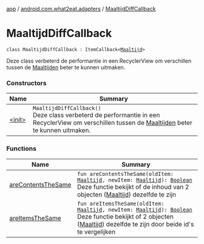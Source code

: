 [app](../../index.md) / [android.com.what2eat.adapters](../index.md) / [MaaltijdDiffCallback](./index.md)

# MaaltijdDiffCallback

`class MaaltijdDiffCallback : ItemCallback<`[`Maaltijd`](../../android.com.what2eat.model/-maaltijd/index.md)`>`

Deze class verbeterd de performantie in een RecyclerView om verschillen tussen de [Maaltijden](#)
beter te kunnen uitmaken.

### Constructors

| Name | Summary |
|---|---|
| [&lt;init&gt;](-init-.md) | `MaaltijdDiffCallback()`<br>Deze class verbeterd de performantie in een RecyclerView om verschillen tussen de [Maaltijden](#) beter te kunnen uitmaken. |

### Functions

| Name | Summary |
|---|---|
| [areContentsTheSame](are-contents-the-same.md) | `fun areContentsTheSame(oldItem: `[`Maaltijd`](../../android.com.what2eat.model/-maaltijd/index.md)`, newItem: `[`Maaltijd`](../../android.com.what2eat.model/-maaltijd/index.md)`): `[`Boolean`](https://kotlinlang.org/api/latest/jvm/stdlib/kotlin/-boolean/index.html)<br>Deze functie bekijkt of de inhoud van 2 objecten ([Maaltijd](../../android.com.what2eat.model/-maaltijd/index.md)) dezelfde te zijn |
| [areItemsTheSame](are-items-the-same.md) | `fun areItemsTheSame(oldItem: `[`Maaltijd`](../../android.com.what2eat.model/-maaltijd/index.md)`, newItem: `[`Maaltijd`](../../android.com.what2eat.model/-maaltijd/index.md)`): `[`Boolean`](https://kotlinlang.org/api/latest/jvm/stdlib/kotlin/-boolean/index.html)<br>Deze functie bekijkt of 2 objecten ([Maaltijd](../../android.com.what2eat.model/-maaltijd/index.md)) dezelfde te zijn door beide id's te vergelijken |
